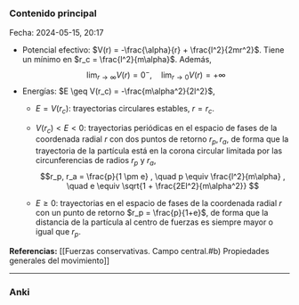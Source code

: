 ### Contenido principal

Fecha: 2024-05-15, 20:17

- Potencial efectivo: $V(r) = -\frac{\alpha}{r} + \frac{l^2}{2mr^2}$. Tiene un mínimo en $r_c = \frac{l^2}{m\alpha}$. Además,
$$
\lim_{r \to \infty} V(r) = 0^- , \quad \lim_{r \to 0} V(r) = +\infty
$$
- Energías: $E \geq V(r_c) = -\frac{m\alpha^2}{2l^2}$,
	- $E = V(r_c)$: trayectorias circulares estables, $r = r_c$.
	- $V(r_c) < E < 0$: trayectorias periódicas en el espacio de fases de la coordenada radial $r$ con dos puntos de retorno $r_p, r_a$, de forma que la trayectoria de la partícula está en la corona circular limitada por las circunferencias de radios $r_p$ y $r_a$,
	$$r_p, r_a = \frac{p}{1 \pm e} , \quad p \equiv \frac{l^2}{m\alpha} , \quad e \equiv \sqrt{1 + \frac{2El^2}{m\alpha^2}}
	$$

    - $E \geq 0$: trayectorias en el espacio de fases de la coordenada radial $r$ con un punto de retorno $r_p = \frac{p}{1+e}$, de forma que la distancia de la partícula al centro de fuerzas es siempre mayor o igual que $r_p$.

**Referencias:** [[Fuerzas conservativas. Campo central.#b) Propiedades generales del movimiento]]

---
### Anki
